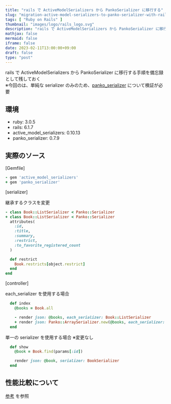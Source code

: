 ```yaml
---
title: "rails で ActiveModelSerializers から PankoSerializer に移行する"
slug: "migration-active-model-serializers-to-panko-serializer-with-rails"
tags: [ "Ruby on Rails" ]
thumbnail: "images/logo/rails_logo.svg"
description: "rails で ActiveModelSerializers から PankoSerializer に移行する手順を備忘録として残しておく"
mathjax: false
mermaid: false
iframe: false
date: 2023-02-11T13:00:00+09:00
draft: false
type: "post"
---
```


rails で ActiveModelSerializers から PankoSerializer に移行する手順を備忘録として残しておく  
※今回のは、単純な serializer のみのため、[panko_serializer](https://github.com/panko-serializer/panko_serializer) について検証が必要

## 環境

* ruby: 3.0.5
* rails: 6.1.7
* active_model_serializers: 0.10.13
* panko_serializer: 0.7.9

## 実際のソース

[Gemfile]

```.rb
- gem 'active_model_serializers'
+ gem 'panko_serializer'
```

[serializer]

継承するクラスを変更

```.rb
- class Book::ListSerializer < Panko::Serializer
+ class Book::ListSerializer < Panko::Serializer
  attributes(
    :id,
    :title,
    :summary,
    :restrict,
    :to_favorite_registered_count
  )

  def restrict
    Book.restricts[object.restrict]
  end
end
```

[controller]

each_serializer を使用する場合

```.rb
  def index
    @books = Book.all

    - render json: @books, each_serializer: Book::ListSerializer
    + render json: Panko::ArraySerializer.new(@books, each_serializer: Book::ListSerializer).to_json
  end
```

単一の serializer を使用する場合 ※変更なし

```.rb
  def show
    @book = Book.find(params[:id])

    render json: @book, serializer: BookSerializer
  end
```

## 性能比較について

[参考](https://panko.dev/docs/performance.html) を参照
